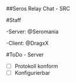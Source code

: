 ##Seros Relay Chat - SRC

#Staff

-Server: @Seromania 

-Client: @DragxX

#ToDo - Server
- [ ] Protokoll konform
- [ ] Konfigurierbar 
